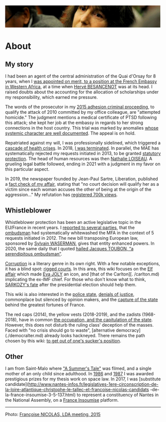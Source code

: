 ![marc-chaumeil](../_aux/marc-chaumeil.png)

# About

## My story

I had been an agent of the central administration of the Quai d'Orsay for 8 years,
when I [was appointed on merit, to a position at the French Embassy in Western Africa](./faits.md#RAINERI-RAUGEL),
at a time when [Hervé BESANCENOT](./whoswho.md#besanc) was at its head.
I raised doubts about the accounting for the allocation of scholarships under my responsibility, which earned me pressure.

The words of the prosecutor in my [2015 adhesion criminal proceeding](./aplogan.md),
to qualify the attack of 2010 committed by my office colleague,
are "attempted homicide." The judgment mentions a medical certificate of PTSD following this attack;
she kept her job at the embassy in regards to her strong connections in the host country.
This trial was marked by anomalies [whose systemic character are well documented](./denijust.md#jl2014).
The appeal is on hold.

Repatriated against my will, I was professionally sidelined,
which triggered a [cascade of health crises](./faits.md#a999fcb2).
In 2018, [I was terminated](./deregistration.md). In parallel,
the MAE has systematically rejected my requests initiated in 2013,
to be granted [statutory protection](./pf.md). The head of human resources was then [Nathalie LOISEAU](./whoswho.md#loiseau).
A grueling legal battle followed, ending in 2021 with a judgment in my favor on this particular aspect.

In 2019, the newspaper founded by Jean-Paul Sartre, Liberation, published a [fact check of my affair](./medias.md#pezetnicolas),
stating that "no court decision will qualify her as a victim since each woman accuses the other of being at the origin of the aggression..."
My refutation has [registered 700k views](https://twitter.com/FranoiseNicolas/status/1115997608533737475?s=20&t=xx9LpTCg5ZYSiw98wwIkgA).

## Whistleblower

Whistleblower protection has been an active legislative topic in the EU/France in recent years.
I [reported to several parties](./influence.md), that the [ombudsman](./contrepouvoirs.md#ddd) had systematically whitewashed the MFA in the context of 5 requests initiated in 2012.
The new bill transposing European law,
sponsored by [Sylvain WASERMAN](./whoswho.md#waserm),
gives that entity enhanced powers.
In 2020, the same daily that I quoted [hailed Jacques TOUBON, “a serendipitous ombudsman”](./whoswho.md#toubon).

[Corruption](./corruption.md) is a literary genre in its own right. With a few notable exceptions, it has a blind spot: [rigged courts](./robenoire.md). In this area, this wiki focuses on the [Elf affair](./elf.md) which made [Eva JOLY](./whoswho.md#joly) an icon, and [that of the Carlton][. /carlton.md) implicating the ex-IMF chief. For those who don't know what to think, [SARKOZY's fate](https://www.nytimes.com/2021/03/01/world/europe/france-sarkozy-trial-guilty.html) after the presidential election should help them.

This wiki is also interested in the [police state](./etat-policier.md), [denials of justice](./denijust.md), commonplace but silenced by opinion makers, and the [ capture of the state](./capturetat.md) behind the greatest fortunes of France.

The red caps (2014), the yellow vests (2018-2019), and the zadists (1968-2018),
have in common [the occupation, and the capitulation of the state](./democralter.md#lecoq2018projects).
However, this does not disturb the ruling class' deception of the masses.
Faced with "no crisis should go to waste", [alternative democracy] (./democralter.md) already looks hackneyed.
There remains the path chosen by this wiki: [to get out of one's sucker's position](./robenoire.md#carage2015demontg).
 
## Other
I am from Saint-Malo where ["A Summer's Tale"](https://www.imdb.com/title/tt0115940/) was filmed, and a single mother of an only child since adulthood. In [1986](../pieces/identifiant/829cbd9) and [1987](../pieces/identifiant/b5b09b6e) I was awarded prestigious prizes for my thesis work on space law. In 2017, 
I was [substitute candidate](http://www.nantes-infos.fr/legislatives-1ere-circonscription-de-la-loire-atlantique-christophe-le-tallec-et-francoise-nicolas-candidats -de-la-france-insoumise-3-5-137.html) to represent a constituency of Nantes in the National Assembly, on a [France Insoumise](https://twitter.com/FranceInsoumise) platform.

---
Photo: [Françoise NICOLAS, LDA meeting, 2015](./attrib.md#marc-chaumeil)
